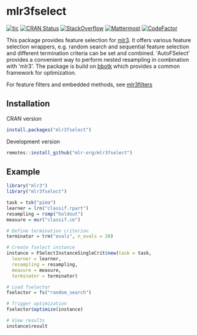# mlr3fselect

<!-- badges: start -->
[![tic](https://github.com/mlr-org/mlr3fselect/workflows/tic/badge.svg?branch=master)](https://github.com/mlr-org/mlr3fselect/actions)
[![CRAN Status](https://www.r-pkg.org/badges/version/mlr3fselect)](https://cran.r-project.org/package=mlr3fselect)
[![StackOverflow](https://img.shields.io/badge/stackoverflow-mlr3-orange.svg)](https://stackoverflow.com/questions/tagged/mlr3)
[![Mattermost](https://img.shields.io/badge/chat-mattermost-orange.svg)](https://lmmisld-lmu-stats-slds.srv.mwn.de/mlr_invite/)
[![CodeFactor](https://www.codefactor.io/repository/github/mlr-org/mlr3fselect/badge)](https://www.codefactor.io/repository/github/mlr-org/mlr3fselect)
<!-- badges: end -->

This package provides feature selection for [mlr3](https://mlr3.mlr-org.com).
It offers various feature selection wrappers, e.g. random search and sequential feature selection and
different termination criteria can be set and combined. 'AutoFSelect' provides a
convenient way to perform nested resampling in combination with 'mlr3'. The
package is build on [bbotk](https://github.com/mlr-org/bbotk) which provides a
common framework for optimization.

For feature filters and embedded methods, see [mlr3filters](https://mlr3filters.mlr-org.com)

## Installation

CRAN version

```r
install.packages("mlr3fselect")
```

Development version

```r
remotes::install_github("mlr-org/mlr3fselect")
```

## Example

```r
library("mlr3")
library("mlr3fselect")

task = tsk("pima")
learner = lrn("classif.rpart")
resampling = rsmp("holdout")
measure = msr("classif.ce")

# Define termination criterion
terminator = trm("evals", n_evals = 20)

# Create fselect instance
instance = FSelectInstanceSingleCrit$new(task = task,
  learner = learner,
  resampling = resampling,
  measure = measure,
  terminator = terminator)

# Load fselector
fselector = fs("random_search")

# Trigger optimization
fselector$optimize(instance)

# View results
instance$result
```


